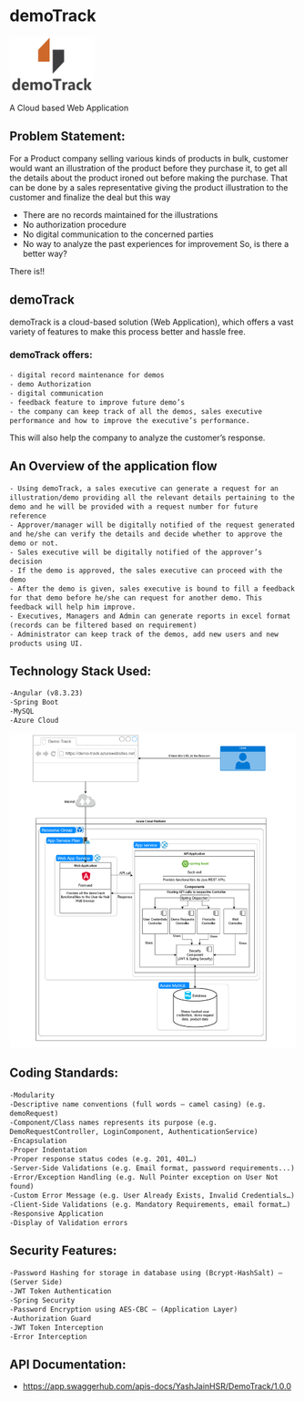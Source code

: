 # demoTrack
<img src="Logo.png" width="150" height="100" alt="Logo" />

A Cloud based Web Application

## Problem Statement: 
For a Product company selling various kinds of products in bulk, customer would want an illustration of the product before they purchase it, to get all the details about the product ironed out before making the purchase.
That can be done by a sales representative giving the product illustration to the customer and finalize the deal but this way
- There are no records maintained for the illustrations
- No authorization procedure
- No digital communication to the concerned parties
- No way to analyze the past experiences for improvement
So, is there a better way?

There is!!

## demoTrack
demoTrack is a cloud-based solution (Web Application), which offers a vast variety of features to make this process better and hassle free.

### demoTrack offers:
    - digital record maintenance for demos
    - demo Authorization
    - digital communication
    - feedback feature to improve future demo’s
    - the company can keep track of all the demos, sales executive performance and how to improve the executive’s performance.

This will also help the company to analyze the customer’s response.

## An Overview of the application flow
    - Using demoTrack, a sales executive can generate a request for an illustration/demo providing all the relevant details pertaining to the demo and he will be provided with a request number for future reference
    - Approver/manager will be digitally notified of the request generated and he/she can verify the details and decide whether to approve the demo or not.
    - Sales executive will be digitally notified of the approver’s decision
    - If the demo is approved, the sales executive can proceed with the demo
    - After the demo is given, sales executive is bound to fill a feedback for that demo before he/she can request for another demo. This feedback will help him improve.
    - Executives, Managers and Admin can generate reports in excel format (records can be filtered based on requirement)
    - Administrator can keep track of the demos, add new users and new products using UI.

## Technology Stack Used:
	-Angular (v8.3.23)
	-Spring Boot
	-MySQL
	-Azure Cloud
<img src="Architecture.png" alt="Architecture" />

## Coding Standards: 
    -Modularity
    -Descriptive name conventions (full words – camel casing) (e.g. demoRequest)
    -Component/Class names represents its purpose (e.g. DemoRequestController, LoginComponent, AuthenticationService)
	-Encapsulation
    -Proper Indentation
    -Proper response status codes (e.g. 201, 401…)
	-Server-Side Validations (e.g. Email format, password requirements...)
    -Error/Exception Handling (e.g. Null Pointer exception on User Not found)
    -Custom Error Message (e.g. User Already Exists, Invalid Credentials…)
	-Client-Side Validations (e.g. Mandatory Requirements, email format…)
    -Responsive Application
    -Display of Validation errors

## Security Features: 
	-Password Hashing for storage in database using (Bcrypt-HashSalt) – (Server Side)
	-JWT Token Authentication
    -Spring Security
	-Password Encryption using AES-CBC – (Application Layer)
	-Authorization Guard
    -JWT Token Interception
    -Error Interception

## API Documentation:
 - https://app.swaggerhub.com/apis-docs/YashJainHSR/DemoTrack/1.0.0
